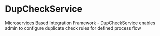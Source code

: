 # DupCheckService
Microservices Based Integration Framework - DupCheckService enables admin to configure duplicate check rules for defined process flow
